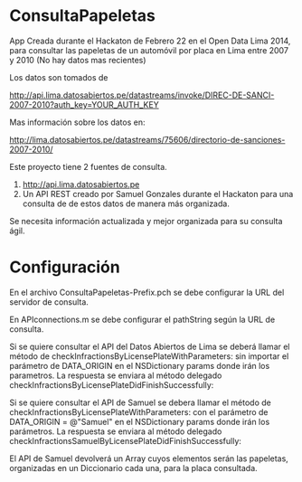 ConsultaPapeletas
=================

App Creada durante el Hackaton de Febrero 22 en el Open Data Lima 2014,  para consultar las papeletas de un automóvil por placa en Lima entre 2007 y 2010 (No hay datos mas recientes)

Los datos son tomados de

http://api.lima.datosabiertos.pe/datastreams/invoke/DIREC-DE-SANCI-2007-2010?auth_key=YOUR_AUTH_KEY

Mas información sobre los datos en:

http://lima.datosabiertos.pe/datastreams/75606/directorio-de-sanciones-2007-2010/


Este proyecto tiene 2 fuentes de consulta. 

1. http://api.lima.datosabiertos.pe
2. Un API REST creado por Samuel Gonzales durante el Hackaton para una consulta de de estos datos de manera más organizada.

Se necesita información actualizada y mejor organizada para su consulta ágil.

Configuración
=================

En el archivo ConsultaPapeletas-Prefix.pch se debe configurar la URL del servidor de consulta.

En APIconnections.m se debe configurar el pathString según la URL de consulta. 

Si se quiere consultar el API del Datos Abiertos de Lima se deberá llamar el método de checkInfractionsByLicensePlateWithParameters: sin importar el parámetro de DATA_ORIGIN en el NSDictionary params donde irán los parametros. La respuesta se enviara al método delegado checkInfractionsByLicensePlateDidFinishSuccessfully:

Si se quiere consultar el API de Samuel se debera llamar el método de checkInfractionsByLicensePlateWithParameters: con el parámetro de DATA_ORIGIN = @"Samuel" en el NSDictionary params donde irán los parámetros. La respuesta se enviara al método delegado checkInfractionsSamuelByLicensePlateDidFinishSuccessfully:

El API de Samuel devolverá un Array cuyos elementos serán las papeletas, organizadas en un Diccionario cada una, para la placa consultada.
